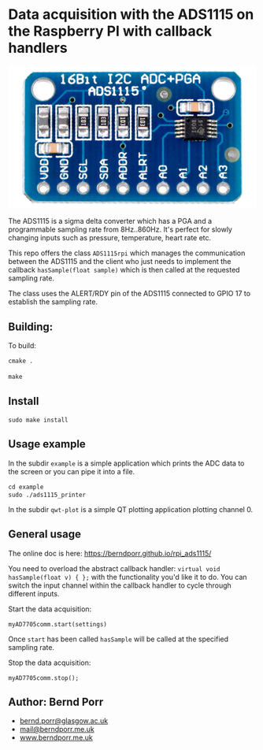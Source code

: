 # Data acquisition with the ADS1115 on the Raspberry PI with callback handlers

![alt tag](ads1115.jpg)

The ADS1115 is a sigma delta converter which has a PGA and a
programmable sampling rate from 8Hz..860Hz. It's perfect for slowly
changing inputs such as pressure, temperature, heart rate etc.

This repo offers the class `ADS1115rpi` which manages the
communication between the ADS1115 and the client who just needs to
implement the callback `hasSample(float sample)` which is then called
at the requested sampling rate.

The class uses the ALERT/RDY pin of the ADS1115 connected to GPIO 17
to establish the sampling rate.


## Building:

To build:

    cmake .

    make

## Install

    sudo make install

## Usage example

In the subdir `example` is a simple application which prints
the ADC data to the screen or you can pipe it into a file.

    cd example
    sudo ./ads1115_printer

In the subdir `qwt-plot` is a simple QT plotting application
plotting channel 0.

## General usage

The online doc is here: https://berndporr.github.io/rpi_ads1115/

You need to overload the abstract callback handler: ``` virtual void
hasSample(float v) { }; ``` with the functionality you'd like it to
do. You can switch the input channel within the callback handler to cycle
through different inputs.

Start the data acquisition:
```
myAD7705comm.start(settings)
```
Once `start` has been called `hasSample` will be called at the
specified sampling rate.

Stop the data acquisition:
```
myAD7705comm.stop();
```

## Author: Bernd Porr

   - bernd.porr@glasgow.ac.uk
   - mail@berndporr.me.uk
   - www.berndporr.me.uk
